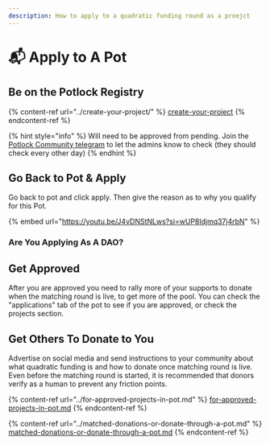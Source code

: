 ```yaml
---
description: How to apply to a quadratic funding round as a proejct
---
```


# 📬 Apply to A Pot

## Be on the Potlock Registry

{% content-ref url="../create-your-project/" %}
[create-your-project](../create-your-project/)
{% endcontent-ref %}

{% hint style="info" %}
Will need to be approved from pending. Join the [Potlock Community telegram](https://potlock.org/community) to let the admins know to check (they should check every other day)
{% endhint %}

## Go Back to Pot & Apply

Go back to pot and click apply. Then give the reason as to why you qualify for this Pot.

{% embed url="https://youtu.be/J4vDNStNLws?si=wUP8ldjmq37j4rbN" %}

### Are You Applying As A DAO?



## Get Approved

After you are approved you need to rally more of your supports to donate when the matching round is live, to get more of the pool. You can check the "applications" tab of the pot to see if you are approved, or check the projects section.



## Get Others To Donate to You

Advertise on social media and send instructions to your community about what quadratic funding is and how to donate once matching round is live. Even before the matching round is started, it is recommended that donors verify as a human to prevent any friction points.

{% content-ref url="../for-approved-projects-in-pot.md" %}
[for-approved-projects-in-pot.md](../for-approved-projects-in-pot.md)
{% endcontent-ref %}

{% content-ref url="../matched-donations-or-donate-through-a-pot.md" %}
[matched-donations-or-donate-through-a-pot.md](../matched-donations-or-donate-through-a-pot.md)
{% endcontent-ref %}
